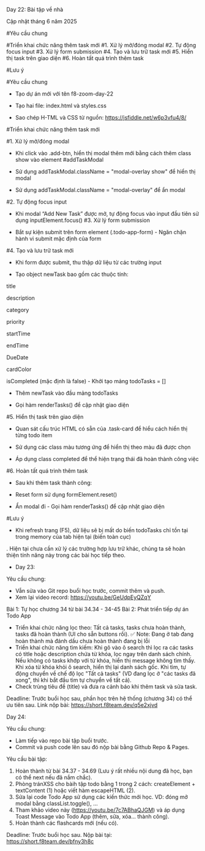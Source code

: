 Day 22: Bài tập về nhà

Cập nhật tháng 6 năm 2025

#Yêu cầu chung

#Triển khai chức năng thêm task mới
#1. Xử lý mở/đóng modal
#2. Tự động focus input
#3. Xử lý form submission
#4. Tạo và lưu trữ task mới
#5. Hiển thị task trên giao diện
#6. Hoàn tất quá trình thêm task

#Lưu ý

#Yêu cầu chung

-   Tạo dự án mới với tên f8-zoom-day-22

-   Tạo hai file: index.html và styles.css

-   Sao chép H-TML và CSS từ nguồn: https://jsfiddle.net/w6p3vfu4/8/

#Triển khai chức năng thêm task mới

#1. Xử lý mở/đóng modal

-   Khi click vào .add-btn, hiển thị modal
    thêm mới bằng cách thêm class show vào element #addTaskModal

-   Sử dụng addTaskModal.className = "modal-overlay show" để hiển thị modal

-   Sử dụng addTaskModal.className = "modal-overlay" để ẩn modal

#2. Tự động focus input

-   Khi modal “Add New Task” được mở, tự động focus vào input đầu tiên sử dụng inputElement.focus()
    #3. Xử lý form submission

-   Bắt sự kiện submit trên form element (.todo-app-form) - Ngăn chặn hành vi submit mặc định của form

#4. Tạo và lưu trữ task mới

-   Khi form được submit, thu thập dữ liệu từ các trường input

-   Tạo object newTask bao gồm các thuộc tính:

title

description

category

priority

startTime

endTime

DueDate

cardColor

isCompleted (mặc định là false) - Khởi tạo mảng todoTasks = []

-   Thêm newTask vào đầu mảng todoTasks

-   Gọi hàm renderTasks() để cập nhật giao diện

#5. Hiển thị task trên giao diện

-   Quan sát cấu trúc HTML có sẵn của .task-card để hiểu cách hiển thị từng todo item

-   Sử dụng các class màu tương ứng để hiển thị theo màu đã được chọn

-   Áp dụng class completed để thể hiện trạng thái đã hoàn thành công việc

#6. Hoàn tất quá trình thêm task

-   Sau khi thêm task thành công:

-   Reset form sử dụng formElement.reset()

-   Ẩn modal đi - Gọi hàm renderTasks() để cập nhật giao diện

#Lưu ý

-   Khi refresh trang (F5), dữ liệu sẽ bị mất do biến todoTasks chỉ tồn tại trong memory của tab hiện tại (biến toàn cục)

. Hiện tại chưa cần xử lý các trường hợp lưu trữ khác, chúng ta sẽ hoàn thiện tính năng này trong các bài học tiếp theo.

-   Day 23:

Yêu cầu chung:

-   Vẫn sửa vào Git repo buổi học trước, commit thêm và push.
-   Xem lại video record: https://youtu.be/GeUdpEyQZqY

Bài 1: Tự học chương 34 từ bài 34.34 - 34-45
Bài 2: Phát triển tiếp dự án Todo App

-   Triển khai chức năng lọc theo: Tất cả tasks, tasks chưa hoàn thành, tasks đã hoàn thành (UI cho sẵn buttons rồi). ✅
    Note: Đang ở tab đang hoàn thành mà đánh dấu chưa hoàn thành đang bị lỗi
-   Triển khai chức năng tìm kiếm: Khi gõ vào ô search thì lọc ra các tasks có title hoặc description chứa từ khóa, lọc ngay trên danh sách chính. Nếu không có tasks khớp với từ khóa, hiển thị message không tìm thấy. Khi xóa từ khóa khỏi ô search, hiển thị lại danh sách gốc. Khi tìm, tự động chuyển về chế độ lọc "Tất cả tasks" (VD đang lọc ở "các tasks đã xong", thì khi bắt đầu tìm tự chuyển về tất cả).
-   Check trùng tiêu đề (title) và đưa ra cảnh báo khi thêm task và sửa task.

Deadline: Trước buổi học sau, phần học trên hệ thống (chương 34) có thể ưu tiên sau. Link nộp bài: https://short.f8team.dev/q5e2xjvd

Day 24:

Yêu cầu chung:

-   Làm tiếp vào repo bài tập buổi trước.
-   Commit và push code lên sau đó nộp bài bằng Github Repo & Pages.

Yêu cầu bài tập:

1. Hoàn thành từ bài 34.37 - 34.69 (Lưu ý rất nhiều nội dung đã học, bạn có thể next nếu đã nắm chắc).
2. Phòng tránXSS cho bàih tập todo bằng 1 trong 2 cách: createElement + textContent (1) hoặc viết hàm escapeHTML (2).
3. Sửa lại code Todo App sử dụng các kiến thức mới học. VD: đóng mở modal bằng classList.toggle(), ...
4. Tham khảo video này (https://youtu.be/7c7ABhaQJGM) và áp dụng Toast Message vào Todo App (thêm, sửa, xóa... thành công).
5. Hoàn thành các flashcards mới (nếu có).

Deadline: Trước buổi học sau.
Nộp bài tại: https://short.f8team.dev/bfny3h8c

